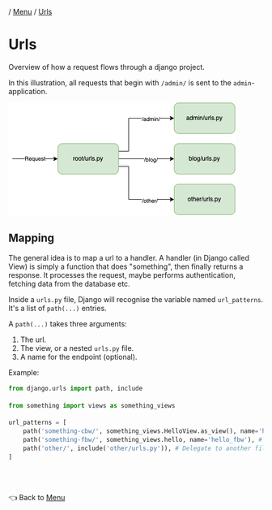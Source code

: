 / [Menu](/documentation/README.md) / [Urls](urls.md)

# Urls

Overview of how a request flows through a django project.

In this illustration, all requests that begin with `/admin/` is sent to the `admin`-application.

![Urls](images/urls.png)

## Mapping

The general idea is to map a url to a handler. A handler (in Django called View) is simply a function that does "something", then finally returns a response.
It processes the request, maybe performs authentication, fetching data from the database etc.

Inside a `urls.py` file, Django will recognise the variable named `url_patterns`.  
It's a list of `path(...)` entries.

A `path(...)` takes three arguments:

1. The url.
2. The view, or a nested `urls.py` file.
3. A name for the endpoint (optional).

Example:

```py
from django.urls import path, include

from something import views as something_views

url_patterns = [
    path('something-cbw/', something_views.HelloView.as_view(), name='hello_cbw'), # Class based view.
    path('something-fbw/', something_views.hello, name='hello_fbw'), # Function based view.
    path('other/', include('other/urls.py')), # Delegate to another file.
]
```

<br>
<br>

👈 Back to [Menu](/documentation/README.md)
